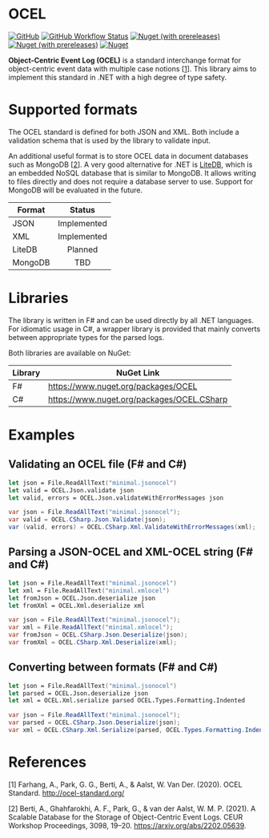 # OCEL

[![GitHub](https://img.shields.io/github/license/pm4net/OCEL?style=flat-square)](https://github.com/pm4net/OCEL/blob/master/LICENSE)
[![GitHub Workflow Status](https://img.shields.io/github/workflow/status/pm4net/OCEL/Build%20and%20Run%20Tests?label=tests&style=flat-square)](https://github.com/pm4net/OCEL/actions/workflows/tests.yml)
[![Nuget (with prereleases)](https://img.shields.io/nuget/vpre/OCEL?label=OCEL&style=flat-square)](https://www.nuget.org/packages/OCEL/)
[![Nuget (with prereleases)](https://img.shields.io/nuget/vpre/OCEL.CSharp?label=OCEL.CSharp&style=flat-square)](https://www.nuget.org/packages/OCEL.CSharp/)
[![Nuget](https://img.shields.io/nuget/dt/OCEL?label=NuGet%20Downloads&style=flat-square)](https://www.nuget.org/packages/OCEL/#versions-body-tab)

**Object-Centric Event Log (OCEL)** is a standard interchange format for object-centric event data with multiple case notions [[1](#1)]. This library aims to implement this standard in .NET with a high degree of type safety.

# Supported formats

The OCEL standard is defined for both JSON and XML. Both include a validation schema that is used by the library to validate input.

An additional useful format is to store OCEL data in document databases such as MongoDB [[2](#2)]. A very good alternative for .NET is [LiteDB](https://www.litedb.org/), which is an embedded NoSQL database that is similar to MongoDB. It allows writing to files directly and does not require a database server to use. Support for MongoDB will be evaluated in the future.

| Format        | Status        |
| ------------- |:-------------:|
| JSON          | Implemented   |
| XML           | Implemented   |
| LiteDB        | Planned       |
| MongoDB       | TBD           |

# Libraries

The library is written in F# and can be used directly by all .NET languages. For idiomatic usage in C#, a wrapper library is provided that mainly converts between appropriate types for the parsed logs.

Both libraries are available on NuGet:

| Library       | NuGet Link |
| ------------- | ------------- |
| F#            | https://www.nuget.org/packages/OCEL |
| C#            | https://www.nuget.org/packages/OCEL.CSharp |

# Examples

## Validating an OCEL file (F# and C#)

```fsharp
let json = File.ReadAllText("minimal.jsonocel")
let valid = OCEL.Json.validate json
let valid, errors = OCEL.Json.validateWithErrorMessages json
```

```csharp
var json = File.ReadAllText("minimal.jsonocel");
var valid = OCEL.CSharp.Json.Validate(json);
var (valid, errors) = OCEL.CSharp.Xml.ValidateWithErrorMessages(xml);
```

## Parsing a JSON-OCEL and XML-OCEL string (F# and C#)

```fsharp
let json = File.ReadAllText("minimal.jsonocel")
let xml = File.ReadAllText("minimal.xmlocel")
let fromJson = OCEL.Json.deserialize json
let fromXml = OCEL.Xml.deserialize xml
```

```csharp
var json = File.ReadAllText("minimal.jsonocel");
var xml = File.ReadAllText("minimal.xmlocel");
var fromJson = OCEL.CSharp.Json.Deserialize(json);
var fromXml = OCEL.CSharp.Xml.Deserialize(xml);
```

## Converting between formats (F# and C#)

```fsharp
let json = File.ReadAllText("minimal.jsonocel")
let parsed = OCEL.Json.deserialize json
let xml = OCEL.Xml.serialize parsed OCEL.Types.Formatting.Indented
```

```csharp
var json = File.ReadAllText("minimal.jsonocel");
var parsed = OCEL.CSharp.Json.Deserialize(json);
var xml = OCEL.CSharp.Xml.Serialize(parsed, OCEL.Types.Formatting.Indented);
```

# References

<a id="1">[1]</a> Farhang, A., Park, G. G., Berti, A., & Aalst, W. Van Der. (2020). OCEL Standard. http://ocel-standard.org/

<a id="2">[2]</a> Berti, A., Ghahfarokhi, A. F., Park, G., & van der Aalst, W. M. P. (2021). A Scalable Database for the Storage of Object-Centric Event Logs. CEUR Workshop Proceedings, 3098, 19–20. https://arxiv.org/abs/2202.05639.